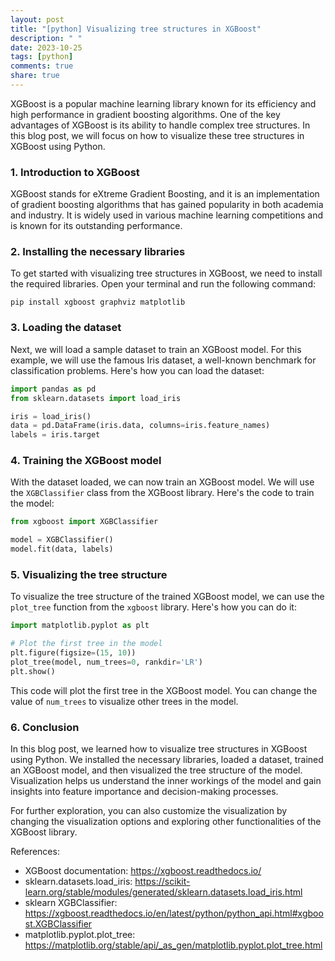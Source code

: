 ```yaml
---
layout: post
title: "[python] Visualizing tree structures in XGBoost"
description: " "
date: 2023-10-25
tags: [python]
comments: true
share: true
---
```


XGBoost is a popular machine learning library known for its efficiency and high performance in gradient boosting algorithms. One of the key advantages of XGBoost is its ability to handle complex tree structures. In this blog post, we will focus on how to visualize these tree structures in XGBoost using Python.

### 1. Introduction to XGBoost

XGBoost stands for eXtreme Gradient Boosting, and it is an implementation of gradient boosting algorithms that has gained popularity in both academia and industry. It is widely used in various machine learning competitions and is known for its outstanding performance.

### 2. Installing the necessary libraries

To get started with visualizing tree structures in XGBoost, we need to install the required libraries. Open your terminal and run the following command:

```
pip install xgboost graphviz matplotlib
```

### 3. Loading the dataset

Next, we will load a sample dataset to train an XGBoost model. For this example, we will use the famous Iris dataset, a well-known benchmark for classification problems. Here's how you can load the dataset:

```python
import pandas as pd
from sklearn.datasets import load_iris

iris = load_iris()
data = pd.DataFrame(iris.data, columns=iris.feature_names)
labels = iris.target
```

### 4. Training the XGBoost model

With the dataset loaded, we can now train an XGBoost model. We will use the `XGBClassifier` class from the XGBoost library. Here's the code to train the model:

```python
from xgboost import XGBClassifier

model = XGBClassifier()
model.fit(data, labels)
```

### 5. Visualizing the tree structure

To visualize the tree structure of the trained XGBoost model, we can use the `plot_tree` function from the `xgboost` library. Here's how you can do it:

```python
import matplotlib.pyplot as plt

# Plot the first tree in the model
plt.figure(figsize=(15, 10))
plot_tree(model, num_trees=0, rankdir='LR')
plt.show()
```

This code will plot the first tree in the XGBoost model. You can change the value of `num_trees` to visualize other trees in the model.

### 6. Conclusion

In this blog post, we learned how to visualize tree structures in XGBoost using Python. We installed the necessary libraries, loaded a dataset, trained an XGBoost model, and then visualized the tree structure of the model. Visualization helps us understand the inner workings of the model and gain insights into feature importance and decision-making processes.

For further exploration, you can also customize the visualization by changing the visualization options and exploring other functionalities of the XGBoost library.

References:
- XGBoost documentation: <https://xgboost.readthedocs.io/>
- sklearn.datasets.load_iris: <https://scikit-learn.org/stable/modules/generated/sklearn.datasets.load_iris.html>
- sklearn XGBClassifier: <https://xgboost.readthedocs.io/en/latest/python/python_api.html#xgboost.XGBClassifier>
- matplotlib.pyplot.plot_tree: <https://matplotlib.org/stable/api/_as_gen/matplotlib.pyplot.plot_tree.html>